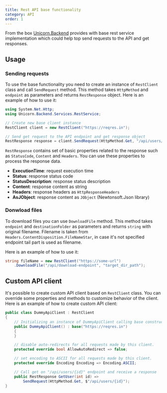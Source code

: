 ```yaml
---
title: Rest API base functionality
category: API
order: 1
---
```

From the box [Unicorn.Backend](https://www.nuget.org/packages/Unicorn.Backend) provides with base rest service implementation which could help top send requests to the API and get responses. 

## Usage

### Sending requests
To use the base functionality you need to create an instance of `RestClient` class and call `SendRequest` method. This method takes `HttpMethod` and `endpoint` as parameters and returns `RestResponse` object. 
Here is an example of how to use it:

```csharp
using System.Net.Http;
using Unicorn.Backend.Services.RestService;

// Create new base client instance
RestClient client = new RestClient("https://reqres.in");

// Send get request to the API endpoint and get response object
RestResponse response = client.SendRequest(HttpMethod.Get, "/api/users/1");
```

`RestResponse` contains set of basic properties related to the response such as `StatusCode`, `Content` and `Headers`. You can use these properties to process the response data.
 - **ExecutionTime**: request execution time
 - **Status**: response status code
 - **StatusDescription**: response status description
 - **Content**: response content as string
 - **Headers**: response headers as `HttpResponseHeaders`
 - **AsJObject**: response content as `JObject` (Newtonsoft.Json library)


### Donwload files
To download files you can use `DownloadFile` method. This method takes `endpoint` and `destinationFolder` as parameters and returns `string` with original filename. Filename is taken from `Headers.ContentDisposition.FileNameStar`, in case it's not specified endpoint tail part is used as filename.

Here is an example of how to use it:

```csharp
string fileName = new RestClient("https://some-url")
    .DownloadFile("/api/download-endpoint", "target_dir_path");
```


## Custom API client
It's possible to create custom API client based on `RestClient` class. You can override some properties and methods to customize behavior of the client. Here is an example of how to create custom API client:

```csharp
public class DummyApiClient : RestClient
{
    // Initializing an instance of DummyApiClient calling base constructor with api base url.
    public DummyApiClient() : base("https://reqres.in")
    {
    }

    // disable auto-redirects for all requests made by this client.
    protected override bool AllowAutoRedirect => false;

    // set encoding to ASCII for all requests made by this client.
    protected override Encoding Encoding => Encoding.ASCII;

    // Call get on "/api/users/{id}" endpoint and receive a response
    public RestResponse GetUser(int id) =>
        SendRequest(HttpMethod.Get, $"/api/users/{id}");
}
```